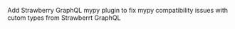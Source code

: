 Add Strawberry GraphQL mypy plugin to fix mypy compatibility issues with cutom types from Strawberrt GraphQL
